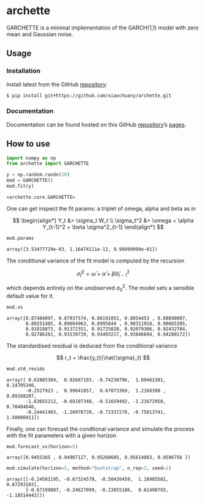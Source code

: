 # archette


<!-- WARNING: THIS FILE WAS AUTOGENERATED! DO NOT EDIT! -->

GARCHETTE is a minimal implementation of the GARCH(1,1) model with zero
mean and Gaussian noise.

## Usage

### Installation

Install latest from the GitHub
[repository](https://github.com/xiaochuany/archette):

``` sh
$ pip install git+https://github.com/xiaochuany/archette.git
```

### Documentation

Documentation can be found hosted on this GitHub
[repository](https://github.com/xiaochuany/archette)’s
[pages](https://xiaochuany.github.io/archette/).

## How to use

``` python
import numpy as np
from archette import GARCHETTE
```

``` python
y = np.random.randn(20)
mod = GARCHETTE()
mod.fit(y)
```

    <archette.core.GARCHETTE>

One can get inspect the fit params: a triplet of omega, alpha and beta
as in

$$
\begin{align*}
Y_t &= \sigma_t W_t \\
\sigma_t^2 &=  \omega + \alpha Y_{t-1}^2 + \beta \sigma^2_{t-1} 
\end{align*}
$$

``` python
mod.params
```

    array([3.53477729e-03, 1.16474111e-12, 9.99999999e-01])

The conditional variance of the fit model is computed by the recursion

$$
\begin{equation}
\hat{\sigma}_t^2 = \hat{\omega} + \hat{\alpha} + \hat{\beta} \hat{\sigma}_{t-1}^2
\end{equation}
$$

which depends entirely on the unobserved $\sigma_0^2$. The model sets a
sensible default value for it.

``` python
mod.vs
```

    array([0.87484097, 0.87837574, 0.88191052, 0.8854453 , 0.88898007,
           0.89251485, 0.89604963, 0.8995844 , 0.90311918, 0.90665395,
           0.91018873, 0.91372351, 0.91725828, 0.92079306, 0.92432784,
           0.92786261, 0.93139739, 0.93493217, 0.93846694, 0.94200172])

The standardised residual is deduced from the conditional variance

$$
r_t = \frac{y_t}{\hat{\sigma}_t}
$$

``` python
mod.std_resids
```

    array([ 0.62885304,  0.92687193, -0.74230796,  1.89461301,  0.14705346,
           -0.2527923 ,  0.99041857,  0.67073369,  1.2168398 ,  0.89108207,
           -1.63655212, -0.69107348, -0.51659492, -1.21672958,  0.78484646,
           -0.24441403, -1.20978739, -0.72337278, -0.75813741,  1.50086911])

Finally, one can forecast the condtional variance and simulate the
process with the fit parameters with a given horizon

``` python
mod.forecast_vs(horizon=5)
```

    array([0.9455365 , 0.94907127, 0.95260605, 0.95614083, 0.9596756 ])

``` python
mod.simulate(horizon=5, method="bootstrap", n_rep=2, seed=1)
```

    array([[-0.24581195, -0.67324578, -0.50420459,  1.18985581,  0.87293103],
           [-0.67199087, -0.24627099, -0.23855186,  0.61490793, -1.18514443]])
